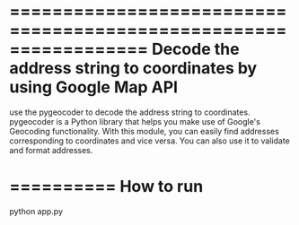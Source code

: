 


=================================================================
Decode the address string to coordinates by using Google Map API
=================================================================

use the pygeocoder to decode the address string to coordinates. pygeocoder is a Python library that helps you make use of Google's Geocoding functionality. With this module, you can easily find addresses corresponding to coordinates and vice versa. You can also use it to validate and format addresses.



==========
How to run
==========
python app.py
